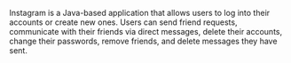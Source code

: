 Instagram is a Java-based application that allows users to log into their accounts or create new ones. Users can send friend requests, communicate with their friends via direct messages, delete their accounts, change their passwords, remove friends, and delete messages they have sent.
